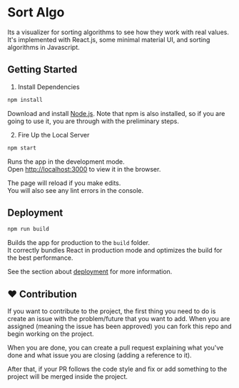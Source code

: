 # Sort Algo

Its a visualizer for sorting algorithms to see how they work with real values. It's implemented with React.js, some minimal material UI, and sorting algorithms in Javascript.


## Getting Started

1. Install Dependencies

 ```bash
 npm install
 ```
Download and install [Node.js](https://nodejs.org/en/#download). Note that npm is also installed, so if you are going to use it, you are through with the preliminary steps.

2. Fire Up the Local Server
```bash
npm start
```

Runs the app in the development mode.<br />
Open [http://localhost:3000](http://localhost:3000) to view it in the browser.

The page will reload if you make edits.<br />
You will also see any lint errors in the console.

## Deployment

```bash
npm run build
```

Builds the app for production to the `build` folder.<br />
It correctly bundles React in production mode and optimizes the build for the best performance.

See the section about [deployment](https://facebook.github.io/create-react-app/docs/deployment) for more information.


## :heart: Contribution
If you want to contribute to the project, the first thing you need to do is create an issue with the problem/future that you want to add. When you are assigned (meaning the issue has been approved) you can fork this repo and begin working on the project.

When you are done, you can create a pull request explaining what you've done and what issue you are closing (adding a reference to it).

After that, if your PR follows the code style and fix or add something to the project will be merged inside the project.


